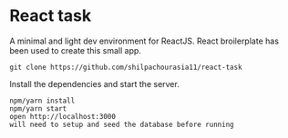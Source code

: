 React task
=====================

A minimal and light dev environment for ReactJS.
React broilerplate has been used to create this small app.
```
git clone https://github.com/shilpachourasia11/react-task
```

Install the dependencies and start the server.

```
npm/yarn install
npm/yarn start
open http://localhost:3000
will need to setup and seed the database before running
